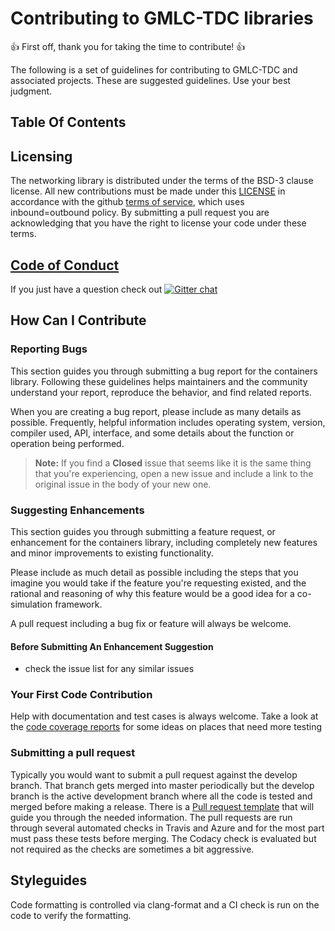 # Contributing to GMLC-TDC libraries

:+1: First off, thank you for taking the time to contribute! :+1:

The following is a set of guidelines for contributing to GMLC-TDC and associated projects. These are suggested guidelines. Use your best judgment.

## Table Of Contents

## Licensing

The networking library is distributed under the terms of the BSD-3 clause license.
All new contributions must be made under this [LICENSE](LICENSE) in accordance with the github [terms of service](https://help.github.com/en/articles/github-terms-of-service#6-contributions-under-repository-license), which uses inbound=outbound policy.
By submitting a pull request you are acknowledging that you have the right to license your code under these terms.

## [Code of Conduct](.github/CODE_OF_CONDUCT.md)

If you just have a question check out [![Gitter chat](https://badges.gitter.im/GMLC-TDC/HELICS.png)](https://gitter.im/GMLC-TDC/HELICS)

## How Can I Contribute

### Reporting Bugs

This section guides you through submitting a bug report for the containers library. Following these guidelines helps maintainers and the community understand your report, reproduce the behavior, and find related reports.

When you are creating a bug report, please include as many details as possible. Frequently, helpful information includes operating system, version, compiler used, API, interface, and some details about the function or operation being performed.

> **Note:** If you find a **Closed** issue that seems like it is the same thing that you're experiencing, open a new issue and include a link to the original issue in the body of your new one.

### Suggesting Enhancements

This section guides you through submitting a feature request, or enhancement for the containers library, including completely new features and minor improvements to existing functionality.

Please include as much detail as possible including the steps that you imagine you would take if the feature you're requesting existed, and the rational and reasoning of why this feature would be a good idea for a co-simulation framework.

A pull request including a bug fix or feature will always be welcome.

#### Before Submitting An Enhancement Suggestion

- check the issue list for any similar issues

### Your First Code Contribution

Help with documentation and test cases is always welcome. Take a look at the [code coverage reports](https://codecov.io/gh/GMLC-TDC/utilities) for some ideas on places that need more testing

### Submitting a pull request

Typically you would want to submit a pull request against the develop branch. That branch gets merged into master periodically but the develop branch is the active development branch where all the code is tested and merged before making a release. There is a [Pull request template](.github/PULL_REQUEST_TEMPLATE.md) that will guide you through the needed information. The pull requests are run through several automated checks in Travis and Azure and for the most part must pass these tests before merging. The Codacy check is evaluated but not required as the checks are sometimes a bit aggressive.

## Styleguides

Code formatting is controlled via clang-format and a CI check is run on the code to verify the formatting.
